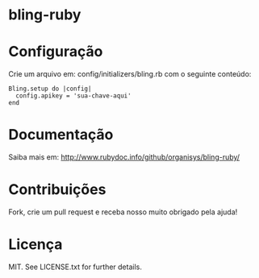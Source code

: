 bling-ruby
==========

Configuração
============

Crie um arquivo em: config/initializers/bling.rb com o seguinte conteúdo:

```
Bling.setup do |config|
  config.apikey = 'sua-chave-aqui'
end
```

Documentação
=============

Saiba mais em: http://www.rubydoc.info/github/organisys/bling-ruby/

Contribuições
=============

Fork, crie um pull request e receba nosso muito obrigado pela ajuda!

Licença
=======

MIT. See LICENSE.txt for further details.


